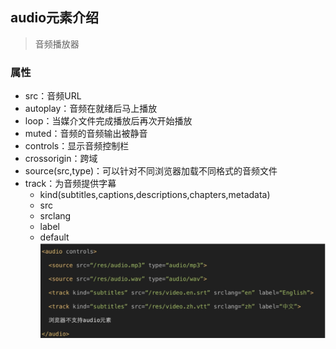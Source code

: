 ## audio元素介绍
> 音频播放器

### 属性
- src：音频URL
- autoplay：音频在就绪后马上播放
- loop：当媒介文件完成播放后再次开始播放
- muted：音频的音频输出被静音
- controls：显示音频控制栏
- crossorigin：跨域
- source(src,type)：可以针对不同浏览器加载不同格式的音频文件
- track：为音频提供字幕
  - kind(subtitles,captions,descriptions,chapters,metadata)
  - src
  - srclang
  - label
  - default
  ![](/html/images/audio1.png)
